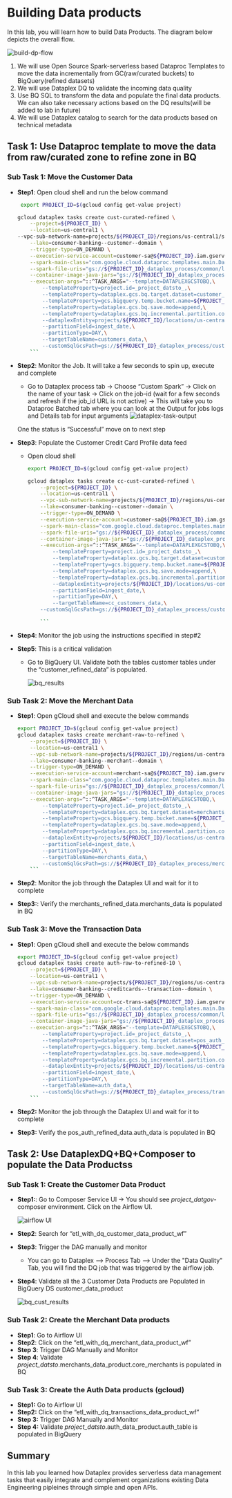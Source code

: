 # Building Data products 

In this lab, you will learn how to build Data Products. The diagram below depicts the overall flow. 

![build-dp-flow](/lab3/resources/imgs/building-dp-flow.png)

1. We will use Open Source Spark-serverless based Dataproc Templates to move the data incrementally from GC(raw/curated buckets) to BigQuery(refined datasets)
2. We will use Dataplex DQ to validate the incoming data quality 
3. Use BQ SQL to transform the data and populate the final data products. We can also take necessary actions based on the DQ results(will be added to lab in future)
4. We will use Dataplex catalog to search for the data products based on technical metadata



## Task 1: Use Dataproc template to move the data from raw/curated zone to refine zone in BQ  

### **Sub Task 1: Move the Customer Data**

- **Step1**: Open cloud shell and run the below command 

    ```bash 
     export PROJECT_ID=$(gcloud config get-value project)

    gcloud dataplex tasks create cust-curated-refined \
        --project=${PROJECT_ID} \
        --location=us-central1 \
    --vpc-sub-network-name=projects/${PROJECT_ID}/regions/us-central1/subnetworks/default \
        --lake=consumer-banking--customer--domain \
        --trigger-type=ON_DEMAND \
        --execution-service-account=customer-sa@${PROJECT_ID}.iam.gserviceaccount.com \
        --spark-main-class="com.google.cloud.dataproc.templates.main.DataProcTemplate" \
        --spark-file-uris="gs://${PROJECT_ID}_dataplex_process/common/log4j-spark-driver-template.properties" \
        --container-image-java-jars="gs://${PROJECT_ID}_dataplex_process/common/dataproc-templates-1.0-SNAPSHOT.jar" \
        --execution-args=^::^TASK_ARGS="--template=DATAPLEXGCSTOBQ,\
            --templateProperty=project.id=_project_datsto_,\
            --templateProperty=dataplex.gcs.bq.target.dataset=customer_refined_data,\
            --templateProperty=gcs.bigquery.temp.bucket.name=${PROJECT_ID}_dataplex_temp,\
            --templateProperty=dataplex.gcs.bq.save.mode=append,\
            --templateProperty=dataplex.gcs.bq.incremental.partition.copy=yes,\
            --dataplexEntity=projects/${PROJECT_ID}/locations/us-central1/lakes/consumer-banking--customer--domain/zones/customer-raw-zone/entities/customers_data,\
            --partitionField=ingest_date,\
            --partitionType=DAY,\
            --targetTableName=customers_data,\
            --customSqlGcsPath=gs://${PROJECT_ID}_dataplex_process/customer-source-configs/customercustom.sql"
        ```
 - **Step2**: Monitor the Job. It will take a few seconds to spin up, execute and complete 
    - Go to Dataplex process tab → Choose “Custom Spark” → Click on the name of your task → Click on the job-id (wait for a few seconds and refresh if the job_id URL is not active) → This will take you to Dataproc Batched tab where you can look at the Output for jobs logs and Details tab for input arguments 
     ![dataplex-task-output](/lab3/resources/imgs/dplx-task-output.png)

     One the status is “Successful” move on to next step
- **Step3**: Populate the Customer Credit Card Profile  data feed 
  - Open cloud shell 

    ```bash 
    export PROJECT_ID=$(gcloud config get-value project)
    
    gcloud dataplex tasks create cc-cust-curated-refined \
        --project=${PROJECT_ID} \
        --location=us-central1 \
        --vpc-sub-network-name=projects/${PROJECT_ID}/regions/us-central1/subnetworks/default \
        --lake=consumer-banking--customer--domain \
        --trigger-type=ON_DEMAND \
        --execution-service-account=customer-sa@${PROJECT_ID}.iam.gserviceaccount.com \
        --spark-main-class="com.google.cloud.dataproc.templates.main.DataProcTemplate" \
        --spark-file-uris="gs://${PROJECT_ID}_dataplex_process/common/log4j-spark-driver-template.properties" \
        --container-image-java-jars="gs://${PROJECT_ID}_dataplex_process/common/dataproc-templates-1.0-SNAPSHOT.jar" \
        --execution-args=^::^TASK_ARGS="--template=DATAPLEXGCSTOBQ,\
            --templateProperty=project.id=_project_datsto_,\
            --templateProperty=dataplex.gcs.bq.target.dataset=customer_refined_data,\
            --templateProperty=gcs.bigquery.temp.bucket.name=${PROJECT_ID}_dataplex_temp,\
            --templateProperty=dataplex.gcs.bq.save.mode=append,\
            --templateProperty=dataplex.gcs.bq.incremental.partition.copy=yes,\
            --dataplexEntity=projects/${PROJECT_ID}/locations/us-central1/lakes/consumer-banking--customer--domain/zones/customer-raw-zone/entities/cc_customers_data,\
            --partitionField=ingest_date,\
            --partitionType=DAY,\
            --targetTableName=cc_customers_data,\
        --customSqlGcsPath=gs://${PROJECT_ID}_dataplex_process/customer-source-configs/customercustom.sql"

        ```

- **Step4**: Monitor the job using the instructions specified in step#2

- **Step5**: This is a critical validation 
    - Go to BigQuery UI.  Validate both the tables customer tables under the “customer_refined_data” is populated. 

        ![bq_results](/lab3/resources/imgs/bq_results.png)
### **Sub Task 2: Move the Merchant Data**

- **Step1**: Open gCloud shell and  execute the below commands

    ```bash 
    export PROJECT_ID=$(gcloud config get-value project)
    gcloud dataplex tasks create merchant-raw-to-refined \
        --project=${PROJECT_ID} \
        --location=us-central1 \
        --vpc-sub-network-name=projects/${PROJECT_ID}/regions/us-central1/subnetworks/default \
        --lake=consumer-banking--merchant--domain \
        --trigger-type=ON_DEMAND \
        --execution-service-account=merchant-sa@${PROJECT_ID}.iam.gserviceaccount.com \
        --spark-main-class="com.google.cloud.dataproc.templates.main.DataProcTemplate" \
        --spark-file-uris="gs://${PROJECT_ID}_dataplex_process/common/log4j-spark-driver-template.properties" \
        --container-image-java-jars="gs://${PROJECT_ID}_dataplex_process/common/dataproc-templates-1.0-SNAPSHOT.jar" \
        --execution-args=^::^TASK_ARGS="--template=DATAPLEXGCSTOBQ,\
            --templateProperty=project.id=_project_datsto_,\
            --templateProperty=dataplex.gcs.bq.target.dataset=merchants_refined_data,\
            --templateProperty=gcs.bigquery.temp.bucket.name=${PROJECT_ID}_dataplex_temp,\
            --templateProperty=dataplex.gcs.bq.save.mode=append,\
            --templateProperty=dataplex.gcs.bq.incremental.partition.copy=yes,\
            --dataplexEntity=projects/${PROJECT_ID}/locations/us-central1/lakes/consumer-banking--merchant--domain/zones/merchant-raw-zone/entities/merchants_data,\
            --partitionField=ingest_date,\
            --partitionType=DAY,\
            --targetTableName=merchants_data,\
            --customSqlGcsPath=gs://${PROJECT_ID}_dataplex_process/merchant-source-configs/merchantcustom.sql"
        ```
- **Step2**:  Monitor the job through the Dataplex UI and wait for it to complete 
- **Step3:**: Verify the  merchants_refined_data.merchants_data is populated in BQ 


### Sub Task 3: Move the Transaction Data

- **Step1**: Open gCloud shell and  execute the below commands

    ```bash 
    export PROJECT_ID=$(gcloud config get-value project)
    gcloud dataplex tasks create auth-raw-to-refined-10 \
        --project=${PROJECT_ID} \
        --location=us-central1 \
        --vpc-sub-network-name=projects/${PROJECT_ID}/regions/us-central1/subnetworks/default \
        --lake=consumer-banking--creditcards--transaction--domain \
        --trigger-type=ON_DEMAND \
        --execution-service-account=cc-trans-sa@${PROJECT_ID}.iam.gserviceaccount.com \
        --spark-main-class="com.google.cloud.dataproc.templates.main.DataProcTemplate" \
        --spark-file-uris="gs://${PROJECT_ID}_dataplex_process/common/log4j-spark-driver-template.properties" \
        --container-image-java-jars="gs://${PROJECT_ID}_dataplex_process/common/dataproc-templates-1.0-SNAPSHOT.jar" \
        --execution-args=^::^TASK_ARGS="--template=DATAPLEXGCSTOBQ,\
            --templateProperty=project.id=_project_datsto_,\
            --templateProperty=dataplex.gcs.bq.target.dataset=pos_auth_refined_data,\
            --templateProperty=gcs.bigquery.temp.bucket.name=${PROJECT_ID}_dataplex_temp,\
            --templateProperty=dataplex.gcs.bq.save.mode=append,\
            --templateProperty=dataplex.gcs.bq.incremental.partition.copy=yes,\
            --dataplexEntity=projects/${PROJECT_ID}/locations/us-central1/lakes/consumer-banking--creditcards--transaction--domain/zones/authorizations-raw-zone/entities/auth_data,\
            --partitionField=ingest_date,\
            --partitionType=DAY,\
            --targetTableName=auth_data,\
            --customSqlGcsPath=gs://${PROJECT_ID}_dataplex_process/transactions-source-configs/transcustom.sql"
        ```

- **Step2:** Monitor the job through the Dataplex UI and wait for it to complete 
- **Step3:** Verify the pos_auth_refined_data.auth_data is populated in BQ 


## Task 2: Use DataplexDQ+BQ+Composer to populate the Data Productss 


### **Sub Task 1: Create the Customer Data Product**
- **Step1:**: Go to Composer Service UI → You should see _project_datgov_-composer environment. Click on the Airflow UI.

    ![airflow UI](/lab3/resources/imgs/airflow-ui.png)

- **Step2**: Search for  “etl_with_dq_customer_data_product_wf”
- **Step3**: Trigger the DAG manually and monitor
    - You can go to Dataplex --> Process Tab --> Under the "Data Quality" Tab, you will find the DQ job that was triggered by the airflow job.  

- **Step4**: Validate all the 3 Customer Data Products are Populated in BigQuery DS customer_data_product

    ![bq_cust_results](/lab3/resources/imgs/bq_cust_results.png)


### **Sub Task 2: Create the Merchant Data products**

- **Step1**: Go to Airflow UI
- **Step2**: Click on the “etl_with_dq_merchant_data_product_wf”
- **Step 3**: Trigger DAG Manually and Monitor
- **Step 4**: Validate _project_datsto_.merchants_data_product.core_merchants is populated in BQ

### **Sub Task 3: Create the Auth Data products (gcloud)**

- **Step1:** Go to Airflow UI 
- **Step2:** Click on the “etl_with_dq_transactions_data_product_wf”
- **Step 3:** Trigger DAG Manually and Monitor
- **Step 4:** Validate _project_datsto_.auth_data_product.auth_table is populated in BigQuery  


## Summary
In this lab you learned how Dataplex provides serverless data management tasks that easily integrate and complement organizations existing Data Engineering pipleines through simple and open APIs.  